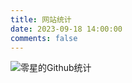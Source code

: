 ```yaml
---
title: 网站统计
date: 2023-09-18 14:00:00
comments: false
---
```


<img src="https://ghchart.rshah.org/baifengxiao" alt="零星的Github统计" />

<!-- 访问地图 -->
<div id="map-chart" style="border-radius: 8px; height: 600px; padding: 10px;"></div>
<!-- 访问趋势 -->
<div id="trends-chart" style="border-radius: 8px; height: 300px; padding: 10px;"></div>
<!-- 访问来源 -->
<div id="sources-chart" style="border-radius: 8px; height: 300px; padding: 10px;"></div>

<script defer data-pjax src="/js/census.js"></script>